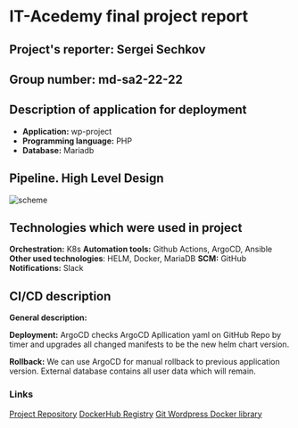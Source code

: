 # IT-Acedemy final project report
## Project's reporter: Sergei Sechkov
## Group number: md-sa2-22-22

## Description of application for deployment
- **Application:**  wp-project
- **Programming language:** PHP
- **Database:** Mariadb

## Pipeline. High Level Design
![scheme](thereissheme.png)

## Technologies which were used in project
**Orchestration:** K8s
**Automation tools:** Github Actions, ArgoCD, Ansible
**Other used technologies**: HELM, Docker, MariaDB
**SCM:** GitHub
**Notifications:** Slack

## CI/CD description
**General description:**

**Deployment:**
ArgoCD checks ArgoCD Apllication yaml on GitHub Repo by timer and upgrades all changed manifests to be the new helm chart version.

**Rollback:**
We can use ArgoCD for manual rollback to previous application version. External database contains all user data which will remain.

### Links
[Project Repository](https://github.com/frame0310/it-academy-project)
[DockerHub Registry](https://hub.docker.com/u/frame0310/IT-Academy-project/tags)
[Git Wordpress Docker library](https://github.com/docker-library/wordpress)